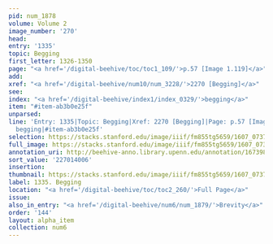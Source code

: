 ```yaml
---
pid: num_1878
volume: Volume 2
image_number: '270'
head:
entry: '1335'
topic: Begging
first_letter: 1326-1350
page: "<a href='/digital-beehive/toc/toc1_109/'>p.57 [Image 1.119]</a>"
add:
xref: "<a href='/digital-beehive/num10/num_3228/'>2270 [Begging]</a>"
see:
index: "<a href='/digital-beehive/index1/index_0329/'>begging</a>"
item: "#item-ab3b0e25f"
unparsed:
line: 'Entry: 1335|Topic: Begging|Xref: 2270 [Begging]|Page: p.57 [Image 1.119]|Index:
  begging|#item-ab3b0e25f'
selection: https://stacks.stanford.edu/image/iiif/fm855tg5659/1607_0737/870,4006,2793,515/full/0/default.jpg
full_image: https://stacks.stanford.edu/image/iiif/fm855tg5659/1607_0737/full/full/0/default.jpg
annotation_uri: http://beehive-anno.library.upenn.edu/annotation/1673988203872
sort_value: '227014006'
insertion:
thumbnail: https://stacks.stanford.edu/image/iiif/fm855tg5659/1607_0737/870,4006,600,180/250,/0/default.jpg
label: 1335. Begging
location: "<a href='/digital-beehive/toc/toc2_260/'>Full Page</a>"
issue:
also_in_entry: "<a href='/digital-beehive/num6/num_1879/'>Brevity</a>"
order: '144'
layout: alpha_item
collection: num6
---
```


